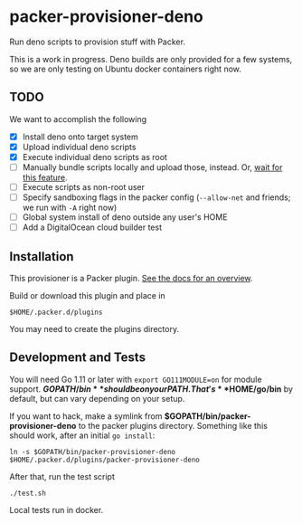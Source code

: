 # packer-provisioner-deno

Run deno scripts to provision stuff with Packer.

This is a work in progress. Deno builds are only provided for a few systems, so
we are only testing on Ubuntu docker containers right now.

## TODO

We want to accomplish the following 

- [x] Install deno onto target system
- [x] Upload individual deno scripts
- [x] Execute individual deno scripts as root
- [ ] Manually bundle scripts locally and upload those, instead. Or, [wait for this feature](https://github.com/denoland/deno/issues/2357).
- [ ] Execute scripts as non-root user
- [ ] Specify sandboxing flags in the packer config (`--allow-net` and friends; we run with `-A` right now)
- [ ] Global system install of deno outside any user's HOME
- [ ] Add a DigitalOcean cloud builder test

## Installation

This provisioner is a Packer plugin. [See the docs for an overview](https://www.packer.io/docs/extending/plugins.html#installing-plugins).

Build or download this plugin and place in

```
$HOME/.packer.d/plugins
```

You may need to create the plugins directory.


## Development and Tests

You will need Go 1.11 or later with `export GO111MODULE=on` for module support.
**$GOPATH/bin** should be on your PATH. That's **$HOME/go/bin** by default, but
can vary depending on your setup.

If you want to hack, make a symlink from **$GOPATH/bin/packer-provisioner-deno**
to the packer plugins directory. Something like this should work, after an
initial `go install`:

```
ln -s $GOPATH/bin/packer-provisioner-deno $HOME/.packer.d/plugins/packer-provisioner-deno
```

After that, run the test script

```
./test.sh
```

Local tests run in docker.



